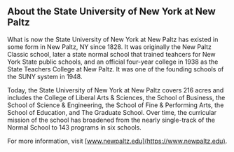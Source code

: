 ## About the State University of New York at New Paltz

What is now the State University of New York at New Paltz has existed in some form in New Paltz, NY since 1828.  It was originally the New Paltz Classic school, later a state normal school that trained teahcers for New York State public schools, and an official four-year college in 1938 as the State Teachers College at New Paltz.  It was one of the founding schools of the SUNY system in 1948.

Today, the State University of New York at New Paltz covers 216 acres and includes the College of Liberal Arts & Sciences, the School of Business, the School of Science & Engineering, the School of Fine & Performing Arts, the School of Education, and The Graduate School.  Over time, the curricular mission of the school has broadened from the nearly single-track of the Normal School to 143 programs in six schools. 

For more information, visit [www.newpaltz.edu](https://www.newpaltz.edu).
